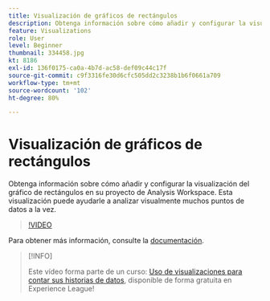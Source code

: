 ```yaml
---
title: Visualización de gráficos de rectángulos
description: Obtenga información sobre cómo añadir y configurar la visualización del gráfico de rectángulos en su proyecto de Analysis Workspace. Esta visualización puede ayudarle a analizar visualmente muchos puntos de datos a la vez.
feature: Visualizations
role: User
level: Beginner
thumbnail: 334458.jpg
kt: 8186
exl-id: 136f0175-ca0a-4b7d-ac58-def09c44c17f
source-git-commit: c9f3316fe30d6cfc505dd2c3238b1b6f0661a709
workflow-type: tm+mt
source-wordcount: '102'
ht-degree: 80%

---
```


# Visualización de gráficos de rectángulos

Obtenga información sobre cómo añadir y configurar la visualización del gráfico de rectángulos en su proyecto de Analysis Workspace. Esta visualización puede ayudarle a analizar visualmente muchos puntos de datos a la vez.

>[!VIDEO](https://video.tv.adobe.com/v/334458/?quality=12&learn=on)

Para obtener más información, consulte la [documentación](https://experienceleague.adobe.com/docs/analytics/analyze/analysis-workspace/visualizations/treemap.html?lang=es).

>[!INFO]
>
> Este vídeo forma parte de un curso: [Uso de visualizaciones para contar sus historias de datos](https://experienceleague.adobe.com/?recommended=Analytics-U-1-2021.1.visualizations&amp;lang=es), disponible de forma gratuita en Experience League!
